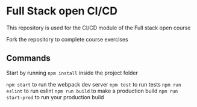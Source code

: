 # Full Stack open CI/CD

This repository is used for the CI/CD module of the Full stack open course

Fork the repository to complete course exercises

## Commands

Start by running `npm install` inside the project folder

`npm start` to run the webpack dev server `npm test` to run tests `npm run eslint` to run eslint
`npm run build` to make a production build `npm run start-prod` to run your production build
